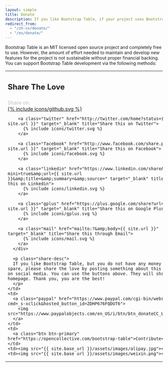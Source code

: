 ```yaml
---
layout: simple
title: Donate
description: If you like Bootstrap Table, if your project uses Bootstrap Table, if you want Bootstrap Table do better...
redirect_from:
  - "/zh-cn/donate/"
  - "/es/donate/"
---
```


Bootstrap Table is an MIT licensed open source project and completely free to use. However, the amount of effort needed to maintain and develop new features for the project is not sustainable without proper financial backing. You can support Bootstrap Table development via the following methods:

<table class="table donate">
<tbody>
  <tr>
    <td><h2>Share The Love</h2></td>
    <td><img src="{{ site.base_url }}/assets/images/paypalLogo.png"></td>
    <td>{%- include icons/opencollective.svg class="navbar-nav-svg" -%}</td>
    <td><img src="{{ site.base_url }}/assets/images/alipayLogo.png"></td>
    <td><img src="{{ site.base_url }}/assets/images/weixinLogo.png"></td>
  </tr>
  <tr>
    <td>
      <span style="color: silver;">Share on: </span>
      <div id="share-buttons">
        <a class="github" href="{{ site.repo }}" target="_blank" title="Star this on GitHub">
          {% include icons/github.svg %}
        </a>

        <a class="twitter" href="http://twitter.com/home?status={{ site.url }}" target="_blank" title="Share this on Twitter">
          {% include icons/twitter.svg %}
        </a>

        <a class="facebook" href="http://www.facebook.com/share.php?u={{ site.url }}" target="_blank" title="Share this on Facebook">
          {% include icons/facebook.svg %}
        </a>

        <a class="linkedin" href="https://www.linkedin.com/shareArticle?mini=true&amp;url={{ site.url }}&amp;title=&amp;summary=&amp;source=" target="_blank" title="Share this on Linkedin">
          {% include icons/linkedin.svg %}
        </a>

        <a class="gplus" href="https://plus.google.com/share?url={{ site.url }}" target="_blank" title="Share this on Google Plus">
          {% include icons/gplus.svg %}
        </a>

        <a class="mail" href="mailto:?&amp;body={{ site.url }}" target="_blank" title="Share this through Email">
          {% include icons/mail.svg %}
        </a>
      </div>

      <p class="share-desc">
      If you like Bootstrap Table, but you do not have any money to spare, please share the love by posting something about this website on social media. You can use the buttons above. They will share the homepage. Thank you, you are the best!
      </p>
    </td>
    <td>
      <a class="paypal" href="https://www.paypal.com/cgi-bin/webscr?cmd=_s-xclick&hosted_button_id=ZDHP676FQDUT6">
        <img src="https://www.paypalobjects.com/en_US/i/btn/btn_donateCC_LG.gif">
      </a>
    </td>
    <td>
      <a class="btn btn-primary" href="https://opencollective.com/bootstrap-table">Contribute</a>
    </td>
    <td><img src="{{ site.base_url }}/assets/images/alipay.jpg"></td>
    <td><img src="{{ site.base_url }}/assets/images/weixin.png"></td>
  </tr>
</tbody>
</table>
